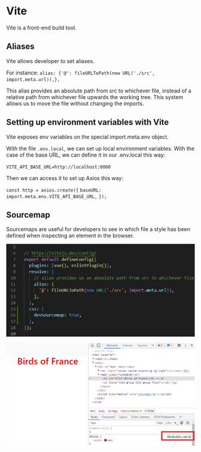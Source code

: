 # Vite

Vite is a front-end build tool.

## Aliases

Vite allows developer to set aliases.

For instance:
`alias: {'@': fileURLToPath(new URL('./src', import.meta.url)),},`

This alias provides an absolute path from src to whichever file, instead of a relative path from whichever file upwards the working tree. This system allows us to move the file without changing the imports.

## Setting up environment variables with Vite

Vite exposes env variables on the special import.meta.env object.

With the file `.env.local`, we can set up local environment variables. With the case of the base URL, we can define it in our .env.local this way:

`VITE_API_BASE_URL=http://localhost:8080`

Then we can access it to set up Axios this way:

`const http = axios.create({`
`baseURL: import.meta.env.VITE_API_BASE_URL,`
`});`

## Sourcemap

Sourcemaps are useful for developers to see in which file a style has been defined when inspecting an element in the browser.

![viteconfig-sourcemap01](../../../images/technical-stack/frontend/frontend-dependencies/vite/vite_01.jpg)

![viteconfig-sourcemap02](../../../images/technical-stack/frontend/frontend-dependencies/vite/vite_02.jpg)
